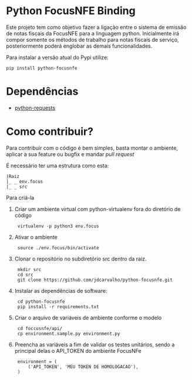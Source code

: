 # Python FocusNFE Binding

Este projeto tem como objetivo fazer a ligação entre o sistema de emissão de notas fiscais da FocusNFE para a 
linguagem python. Inicialmente irá compor somente os métodos de trabalho para notas fiscais de serviço, posteriormente 
poderá englobar as demais funcionalidades.

Para instalar a versão atual do Pypi utilize:

`pip install python-focusnfe`

# Dependências

* [python-requests](https://requests.readthedocs.io/pt_BR/latest/user/quickstart.html)

# Como contribuir?

Para contribuir com o código é bem simples, basta montar o ambiente, aplicar a sua feature ou bugfix e mandar _pull request_

É necessário ter uma estrutura como esta:

    |Raiz
    |_ _ env.focus
    |_ _ src

Para criá-la

1) Criar um ambiente virtual com python-virtualenv fora do diretório de código
    
        virtualenv -p python3 env.focus

2) Ativar o ambiente 
        
        source ./env.focus/bin/activate
    
3) Clonar o repositório no subdiretório src dentro da raiz.

        mkdir src
        cd src
        git clone https://github.com/jdcarvalho/python-focusnfe.git
        
4) Instalar as dependências de software:

        cd python-focusnfe
        pip install -r requirements.txt
        
5) Criar o arquivo de variáveis de ambiente conforme o modelo

        cd foccusnfe/api/
        cp environment.sample.py environment.py
        
6) Preencha as variáveis a fim de validar os testes unitários, sendo a principal delas o API_TOKEN do ambiente FocusNFe

        
        environment = (
            ('API_TOKEN', 'MEU TOKEN DE HOMOLOGACAO'),
        )





